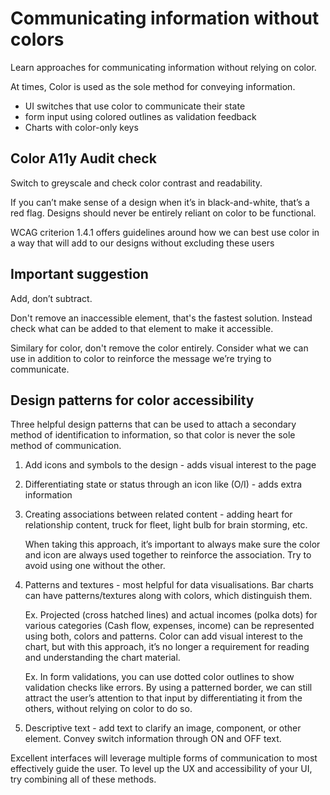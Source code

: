 # Communicating information without colors
Learn approaches for communicating information without relying on color.

At times, Color is used as the sole method for conveying information.
- UI switches that use color to communicate their state
- form input using colored outlines as validation feedback
- Charts with color-only keys

## Color A11y Audit check
Switch to greyscale and check color contrast and readability.
    
If you can’t make sense of a design when it’s in black-and-white, that’s a red flag. Designs should never be entirely reliant on color to be functional.

WCAG criterion 1.4.1 offers guidelines around how we can best use color in a way that will add to our designs without excluding these users

## Important suggestion
Add, don’t subtract.

Don't remove an inaccessible element, that's the fastest solution. Instead check what can be added to that element to make it accessible. 

Similary for color, don't remove the color entirely. Consider what we can use in addition to color to reinforce the message we’re trying to communicate.

## Design patterns for color accessibility
Three helpful design patterns that can be used to attach a secondary method of identification to information, so that color is never the sole method of communication.
1. Add icons and symbols to the design - adds visual interest to the page

2. Differentiating state or status through an icon like (O/I) - adds extra information

3. Creating associations between related content - adding heart for relationship content, truck for fleet, light bulb for brain storming, etc. 

    When taking this approach, it’s important to always make sure the color and icon are always used together to reinforce the association. Try to avoid using one without the other.

4. Patterns and textures - most helpful for data visualisations. Bar charts can have patterns/textures along with colors, which distinguish them. 

    Ex. Projected (cross hatched lines) and actual incomes (polka dots) for various categories (Cash flow, expenses, income) can be represented using both, colors and patterns. Color can add visual interest to the chart, but with this approach, it’s no longer a requirement for reading and understanding the chart material.

    Ex. In form validations, you can use dotted color outlines to show validation checks like errors. By using a patterned border, we can still attract the user’s attention to that input by differentiating it from the others, without relying on color to do so.

5. Descriptive text - add text to clarify an image, component, or other element. Convey switch information through ON and OFF text.

Excellent interfaces will leverage multiple forms of communication to most effectively guide the user. To level up the UX and accessibility of your UI, try combining all of these methods.

